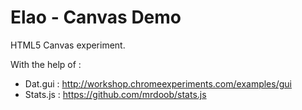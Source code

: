 Elao - Canvas Demo
============

HTML5 Canvas experiment.

With the help of :

- Dat.gui : http://workshop.chromeexperiments.com/examples/gui
- Stats.js : https://github.com/mrdoob/stats.js
